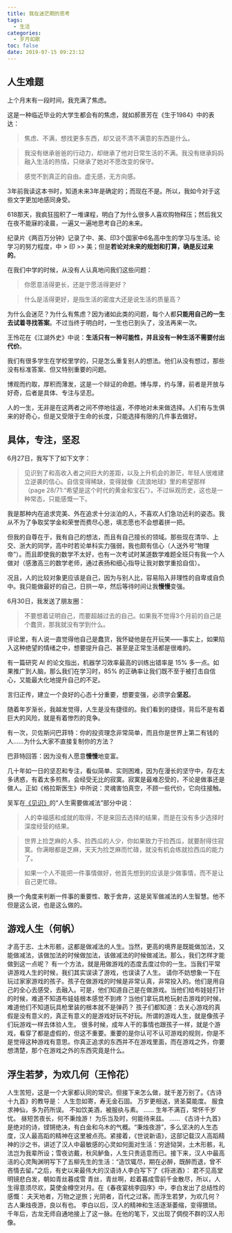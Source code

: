 ```yaml
---
title: 我在迷茫期的思考
tags:
  - 生活
categories:
  - 岁月如歌
toc: false
date: 2019-07-15 09:23:12
---
```


## 人生难题

上个月末有一段时间，我充满了焦虑。

<!--more-->

这是一种临近毕业的大学生都会有的焦虑，就如郝景芳在《生于1984》中的表达：

> 焦虑、不满，想找更多东西，却又说不清不满意的东西是什么。

> 我没有继承爸爸的行动力，却继承了他对日常生活的不满。我没有继承妈妈融入生活的热情，只继承了她对不愿改变的保守。

> 感觉不到真正的自由。虚无感，无方向感。

3年前我读这本书时，知道未来3年是确定的；而现在不是。所以，我如今对于这些文字更加地感同身受。

618那天，我疯狂囤积了一堆课程，明白了为什么很多人喜欢购物释压；然后我又在夜不能寐的凌晨，一遍又一遍地思考自己的未来。

纪录片《两百万分钟》记录了中、美、印3个国家中6名高中生的学习与生活。论学习的努力程度，中 > 印 >> 美；但是**若论对未来的规划和打算，确是反过来的**。

在我们中学的时候，从没有人认真地问我们这些问题：

> 你愿意活得更长，还是宁愿活得更好？

> 什么是活得更好，是指生活的密度大还是说生活的质量高？

为什么会迷茫？为什么有焦虑？因为诸如此类的问题，每个人都**只能用自己的一生去试着寻找答案**。不过当终于明白时，一生也已到头了，没法再来一次。

王怜花在《江湖外史》中说：**生活只有一种可能性，并且没有一种生活不需要付出代价**。

我们有很多学生在学校里学的，只是怎么重复别人的想法。他们从没有想过，那些没有标准答案、但又特别重要的问题。

博观而约取，厚积而薄发，这是一个辩证的命题。博与厚，约与薄，前者是开放与好奇，后者是具体、专注与坚忍。

人的一生，无非是在这两者之间不停地往返，不停地对未来做选择。人们有与生俱来的好奇心，但是又受限于生命的长度，只能选择有限的几件事去做好。

## 具体，专注，坚忍

6月27日，我写下了如下文字：

> 见识到了和高收入者之间巨大的差距，以及上升机会的渺茫，年轻人很难建立逆袭的信心。自信变得稀缺，变得就像《流浪地球》里的希望那样（page 28/71:“希望是这个时代的黄金和宝石”）。不过纵观历史，这也是一种常态，只能感慨一下。

我是那种内在追求完美、外在追求十分淡泊的人，不喜欢人们急功近利的姿态。我从不为了争取奖学金和荣誉而费尽心思，填志愿也不会想着拼一把。

但我的自尊在于，我有自己的想法，而且有自己擅长的领域。那些现在清华、上交、浙大的同学，高中时若论单科实力强弱，我也颇有信心（人送外号“物理帝”）。而且即使我的数学不太好，也有一次考试时某道数学难题全班只有我一个人做对（感激高三的数学老师，通过表扬和细心指导让我对数学重拾自信）。

况且，人的比较对象更应该是自己，因为与别人比，容易陷入非理性的自卑或自负中。我只能做最好的自己，日拱一卒，然后等待时间让我**慢慢**变强。

6月30日，我发送了朋友圈：

> 不要想着证明自己，而要超越过去的自己。如果我不觉得3个月前的自己是个蠢货，那我就没有学到什么。

评论里，有人说一直觉得他自己是蠢货，我怀疑他是在开玩笑——事实上，如果陷入这种绝望的情绪之中，想要提升自己、甚至是正常生活都是很难的。

有一篇研究 AI 的论文指出，机器学习效率最高的训练出错率是 15% 多一点。如果推广到人脑，那么我们在学习时，85% 的正确率让我们既不至于被打击自信心，又能最大化地提升自己的不足。

言归正传，建立一个良好的心态十分重要，想要变强，必须学会**坚忍**。

随着年岁渐长，我越发觉得，人生是没有捷径的。我们看到的捷径，背后不是有着巨大的风险，就是有着惨烈的竞争。

有一次，贝佐斯问巴菲特：你的投资理念非常简单，而且你是世界上第二有钱的人……为什么大家不直接复制你的方法？

巴菲特回答：因为没有人愿意**慢慢**地变富。

几十年如一日的坚忍和专注，看似简单、实则困难，因为在漫长的坚守中，存在太多诱惑，有着太多煎熬，会经受无比的寂寞。寂寞是最难忍受的，不论是做事还是做人。正如《格拉斯医生》中所说：灵魂害怕真空，不顾一些代价，它向往接触。

吴军在[《见识》](https://wushuangabao.github.io/2019/07/05/%E3%80%8A%E8%A7%81%E8%AF%86%E3%80%8B%E8%AF%BB%E4%B9%A6%EF%BC%88%E7%BA%B8%E8%B4%A8%E4%B9%A6%EF%BC%89%E7%AC%94%E8%AE%B0/)的“人生需要做减法”部分中说：

> 人的幸福感和成就的取得，不是来回去选择的结果，而是在没有多少选择时深度经营的结果。

> 世界上捡芝麻的人多、捡西瓜的人少，你如果致力于捡西瓜，就要耐得住寂寞。你满眼都是芝麻，天天为捡芝麻而忙碌，就没有机会练就捡西瓜的能力了。

> 如果一个人不能把一件事情做好，他首先想到的应该是少做事情，而不是让自己更忙碌。

换一个角度来判断一件事的重要性、敢于舍弃，这是吴军做减法的人生智慧。他不但是这么说，也是这么做的。

## 游戏人生（何帆）

才高于志、土木形骸，这都是做减法的人生。当然，更高的境界是既能做加法，又能做减法，该做加法的时候做加法，该做减法的时候做减法。那么，我们怎样才能做到这一点呢？
有一个方法，就是用做游戏的态度去度过你的一生。当我们平常讲游戏人生的时候，我们其实误读了游戏，也误读了人生。
请你不妨想象一下在玩过家家游戏的孩子。孩子在做游戏的时候是非常认真，非常投入的。他们是用自己的全心去感受，去融入。可是，他们知道自己是在做游戏。当他们给布娃娃打针的时候，难道不知道布娃娃根本感觉不到疼？当他们拿玩具枪玩射击游戏的时候，难道他们不知道玩具枪里装的根本就不是弹药？
孩子们都知道：去关心游戏的真假是没有意义的，真正有意义的是游戏好玩不好玩。所谓的游戏人生，就是像孩子们玩游戏一样去体验人生。
很多时候，成年人干的事情也跟孩子一样，就是个游戏，看穿了都是虚假的，但这不重要。重要的是你认可不认可游戏的规则，你是不是觉得这种游戏有意思。你真正追求的东西并不在游戏里面，而在游戏之外，你要想清楚，那个在游戏之外的东西究竟是什么。

## 浮生若梦，为欢几何（王怜花）

人生苦短，这是一个大家都认同的常识。但接下来怎么做，就千差万别了。《古诗十九首》的教导是：
    人生忽如寄，寿无金石固。
    万岁更相送，贤圣莫能度。
    服食求神仙，多为药所误。
    不如饮美酒，被服纨与素。
    ……
    生年不满百，常怀千岁忧。
    昼短苦夜长，何不秉烛游！
    为乐当及时，何能待来兹。
    ……
    《古诗十九首》是绝对的诗，铿锵绝决，有白金和乌木的气概。“秉烛夜游”，多么坚决的人生态度，汉人最高蹈的精神在这里被点亮。紧接着，《世说新语》，这部记载汉人高蹈精神的沙之书，讲述了汉人中最敏感的心灵如何面对生活：穷途恸哭，土木形骸，礼法岂为我辈所设；雪夜访戴，秋风鲈鱼，人生只贵适意而已。接下来，汉人中最高洁的心灵陶渊明写下了五柳先生的生活：“造饮辄尽，期在必醉，既醉而退，曾不吝情去留。”之后，有史以来最伟大的汉语诗人李白写下了《将进酒》：
    君不见高堂明镜悲白发，朝如青丝暮成雪
    青丝，青丝啊，趁着暮成雪前千金散尽，所以，人生得意须尽欢，莫使金樽空对月。在《春夜宴桃李园序》中，李白发出了总结性的感慨：
    夫天地者，万物之逆旅；光阴者，百代之过客。而浮生若梦，为欢几何？古人秉烛夜游，良以有也。
    李白以后，汉人的精神和生活逐渐萎缩，变得猥琐。千年后，古龙无师自通地接上了这一脉。在他的笔下，又出现了倜傥不群的汉人形像。